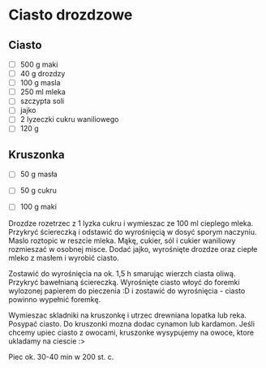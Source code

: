 # Ciasto drozdzowe

## Ciasto
* [ ] 500 g maki
* [ ] 40 g drozdzy
* [ ] 100 g masla
* [ ] 250 ml mleka
* [ ] szczypta soli
* [ ] jajko
* [ ] 2 lyzeczki cukru waniliowego
* [ ] 120 g 

## Kruszonka

* [ ] 50 g masła
* [ ] 50 g cukru
* [ ] 100 g maki


Drozdze rozetrzec z 1 lyzka cukru i wymieszac ze 100 ml cieplego mleka. Przykryć ściereczką i odstawić do wyrośnięcią w dosyć sporym naczyniu. Maslo roztopic w reszcie mleka. 
Mąkę, cukier, sól i cukier waniliowy rozmieszać w osobnej misce. Dodać jajko, wyrośnięte drozdze oraz ciepłe mleko z masłem i wyrobić ciasto.

Zostawić do wyrośnięcia na ok. 1,5 h smarując wierzch ciasta oliwą. Przykryć bawełnianą ściereczką. 
Wyrośnięte ciasto włoyć do foremki wylozonej papierem do pieczenia :D i zostawić do wyrośnięcia - ciasto powinno wypełnić foremkę.

Wymieszac skladniki na kruszonkę i utrzec drewniana lopatka lub reka. Posypać ciasto.
Do kruszonki mozna dodac cynamon lub kardamon. Jeśli chcemy upiec ciasto z owocami, kruszonke wysypujemy na owoce, ktore ukladamy na ciescie :>

Piec ok. 30-40 min w 200 st. c. 